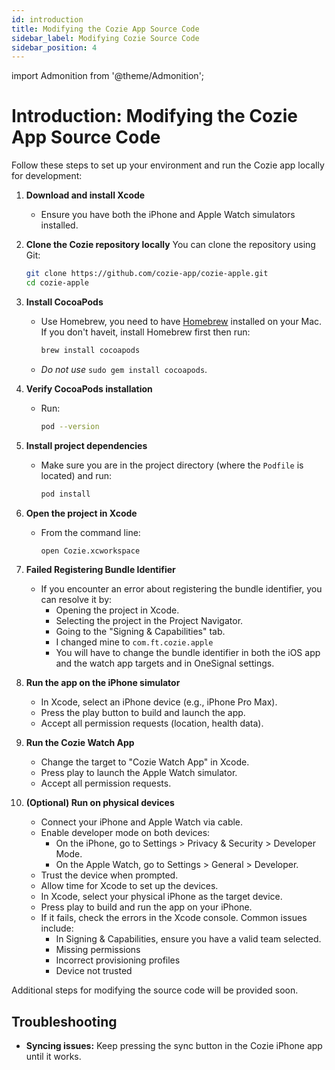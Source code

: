 ```yaml
---
id: introduction
title: Modifying the Cozie App Source Code
sidebar_label: Modifying Cozie Source Code
sidebar_position: 4
---
```


import Admonition from '@theme/Admonition';

# Introduction: Modifying the Cozie App Source Code

Follow these steps to set up your environment and run the Cozie app locally for development:

1. **Download and install Xcode**  
   - Ensure you have both the iPhone and Apple Watch simulators installed.

2. **Clone the Cozie repository locally**
   You can clone the repository using Git:
   ```bash
   git clone https://github.com/cozie-app/cozie-apple.git
   cd cozie-apple
   ```

3. **Install CocoaPods**  
   - Use Homebrew, you need to have [Homebrew](https://brew.sh/) installed on your Mac. If you don't haveit, install Homebrew first then run: 
     ```bash
     brew install cocoapods
     ```
   - _Do not use_ `sudo gem install cocoapods`.

4. **Verify CocoaPods installation**  
   - Run:
     ```bash
     pod --version
     ```

5. **Install project dependencies**  
   - Make sure you are in the project directory (where the `Podfile` is located) and run:
     ```bash
     pod install
     ```

6. **Open the project in Xcode**  
   - From the command line:
     ```bash
     open Cozie.xcworkspace
     ```

7. **Failed Registering Bundle Identifier**
    - If you encounter an error about registering the bundle identifier, you can resolve it by:
      - Opening the project in Xcode.
      - Selecting the project in the Project Navigator.
      - Going to the "Signing & Capabilities" tab.
      - I changed mine to `com.ft.cozie.apple`
      - You will have to change the bundle identifier in both the iOS app and the watch app targets and in OneSignal settings.

8. **Run the app on the iPhone simulator**  
   - In Xcode, select an iPhone device (e.g., iPhone Pro Max).
   - Press the play button to build and launch the app.
   - Accept all permission requests (location, health data).

9. **Run the Cozie Watch App**  
   - Change the target to "Cozie Watch App" in Xcode.
   - Press play to launch the Apple Watch simulator.
   - Accept all permission requests.

10. **(Optional) Run on physical devices**  
    - Connect your iPhone and Apple Watch via cable.
    - Enable developer mode on both devices:
      - On the iPhone, go to Settings > Privacy & Security > Developer Mode.
      - On the Apple Watch, go to Settings > General > Developer.
    - Trust the device when prompted.
    - Allow time for Xcode to set up the devices.
    - In Xcode, select your physical iPhone as the target device.
    - Press play to build and run the app on your iPhone.
    - If it fails, check the errors in the Xcode console. Common issues include:
      - In Signing & Capabilities, ensure you have a valid team selected.
      - Missing permissions
      - Incorrect provisioning profiles
      - Device not trusted

<Admonition type="warning" title="Page Under Development">
  Additional steps for modifying the source code will be provided soon.
</Admonition>

## Troubleshooting

- **Syncing issues:** Keep pressing the sync button in the Cozie iPhone app until it works.

